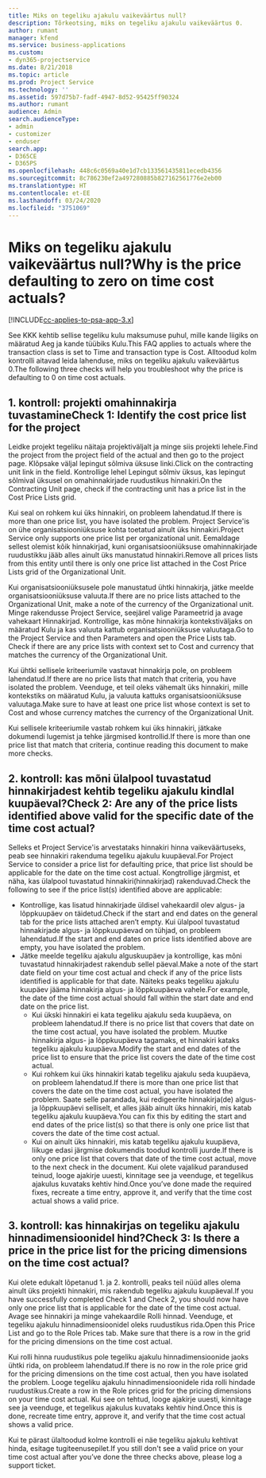 ```yaml
---
title: Miks on tegeliku ajakulu vaikeväärtus null?
description: Tõrkeotsing, miks on tegeliku ajakulu vaikeväärtus 0.
author: rumant
manager: kfend
ms.service: business-applications
ms.custom:
- dyn365-projectservice
ms.date: 8/21/2018
ms.topic: article
ms.prod: Project Service
ms.technology: ''
ms.assetid: 597d75b7-fadf-4947-8d52-95425ff90324
ms.author: rumant
audience: Admin
search.audienceType:
- admin
- customizer
- enduser
search.app:
- D365CE
- D365PS
ms.openlocfilehash: 448c6c0569a40e1d7cb133561435811ecedb4356
ms.sourcegitcommit: 8c786230ef2a497280885b827162561776e2eb00
ms.translationtype: HT
ms.contentlocale: et-EE
ms.lasthandoff: 03/24/2020
ms.locfileid: "3751069"
---
```

# <a name="why-is-the-price-defaulting-to-zero-on-time-cost-actuals"></a><span data-ttu-id="be6b3-103">Miks on tegeliku ajakulu vaikeväärtus null?</span><span class="sxs-lookup"><span data-stu-id="be6b3-103">Why is the price defaulting to zero on time cost actuals?</span></span>

[!INCLUDE[cc-applies-to-psa-app-3.x](../includes/cc-applies-to-psa-app-3x.md)]

<span data-ttu-id="be6b3-104">See KKK kehtib sellise tegeliku kulu maksumuse puhul, mille kande liigiks on määratud Aeg ja kande tüübiks Kulu.</span><span class="sxs-lookup"><span data-stu-id="be6b3-104">This FAQ applies to actuals where the transaction class is set to Time and transaction type is Cost.</span></span> <span data-ttu-id="be6b3-105">Alltoodud kolm kontrolli aitavad leida lahenduse, miks on tegeliku ajakulu vaikeväärtus 0.</span><span class="sxs-lookup"><span data-stu-id="be6b3-105">The following three checks will help you troubleshoot why the price is defaulting to 0 on time cost actuals.</span></span>
 
## <a name="check-1-identify-the-cost-price-list-for-the-project"></a><span data-ttu-id="be6b3-106">1. kontroll: projekti omahinnakirja tuvastamine</span><span class="sxs-lookup"><span data-stu-id="be6b3-106">Check 1: Identify the cost price list for the project</span></span>

<span data-ttu-id="be6b3-107">Leidke projekt tegeliku näitaja projektiväljalt ja minge siis projekti lehele.</span><span class="sxs-lookup"><span data-stu-id="be6b3-107">Find the project from the project field of the actual and then go to the project page.</span></span> <span data-ttu-id="be6b3-108">Klõpsake väljal lepingut sõlmiva üksuse linki.</span><span class="sxs-lookup"><span data-stu-id="be6b3-108">Click on the contracting unit link in the field.</span></span> <span data-ttu-id="be6b3-109">Kontrollige lehel Lepingut sõlmiv üksus, kas lepingut sõlmival üksusel on omahinnakirjade ruudustikus hinnakiri.</span><span class="sxs-lookup"><span data-stu-id="be6b3-109">On the Contracting Unit page, check if the contracting unit has a price list in the Cost Price Lists grid.</span></span>

<span data-ttu-id="be6b3-110">Kui seal on rohkem kui üks hinnakiri, on probleem lahendatud.</span><span class="sxs-lookup"><span data-stu-id="be6b3-110">If there is more than one price list, you have isolated the problem.</span></span> <span data-ttu-id="be6b3-111">Project Service'is on ühe organisatsiooniüksuse kohta toetatud ainult üks hinnakiri.</span><span class="sxs-lookup"><span data-stu-id="be6b3-111">Project Service only supports one price list per organizational unit.</span></span> <span data-ttu-id="be6b3-112">Eemaldage sellest olemist kõik hinnakirjad, kuni organisatsiooniüksuse omahinnakirjade ruudustikku jääb alles ainult üks manustatud hinnakiri.</span><span class="sxs-lookup"><span data-stu-id="be6b3-112">Remove all prices lists from this entity until there is only one price list attached in the Cost Price Lists grid of the Organizational Unit.</span></span>

<span data-ttu-id="be6b3-113">Kui organisatsiooniüksusele pole manustatud ühtki hinnakirja, jätke meelde organisatsiooniüksuse valuuta.</span><span class="sxs-lookup"><span data-stu-id="be6b3-113">If there are no price lists attached to the Organizational Unit, make a note of the currency of the Organizational unit.</span></span> <span data-ttu-id="be6b3-114">Minge rakendusse Project Service, seejärel valige Parameetrid ja avage vahekaart Hinnakirjad. Kontrollige, kas mõne hinnakirja kontekstiväljaks on määratud Kulu ja kas valuuta kattub organisatsiooniüksuse valuutaga.</span><span class="sxs-lookup"><span data-stu-id="be6b3-114">Go to the Project Service and then Parameters and open the Price Lists tab. Check if there are any price lists with context set to Cost and currency that matches the currency of the Organizational Unit.</span></span>
 
<span data-ttu-id="be6b3-115">Kui ühtki sellisele kriteeriumile vastavat hinnakirja pole, on probleem lahendatud.</span><span class="sxs-lookup"><span data-stu-id="be6b3-115">If there are no price lists that match that criteria, you have isolated the problem.</span></span> <span data-ttu-id="be6b3-116">Veenduge, et teil oleks vähemalt üks hinnakiri, mille kontekstiks on määratud Kulu, ja valuuta kattuks organisatsiooniüksuse valuutaga.</span><span class="sxs-lookup"><span data-stu-id="be6b3-116">Make sure to have at least one price list whose context is set to Cost and whose currency matches the currency of the Organizational Unit.</span></span>

<span data-ttu-id="be6b3-117">Kui sellisele kriteeriumile vastab rohkem kui üks hinnakiri, jätkake dokumendi lugemist ja tehke järgmised kontrollid.</span><span class="sxs-lookup"><span data-stu-id="be6b3-117">If there is more than one price list that match that criteria, continue reading this document to make more checks.</span></span>

## <a name="check-2-are-any-of-the-price-lists-identified-above-valid-for-the-specific-date-of-the-time-cost-actual"></a><span data-ttu-id="be6b3-118">2. kontroll: kas mõni ülalpool tuvastatud hinnakirjadest kehtib tegeliku ajakulu kindlal kuupäeval?</span><span class="sxs-lookup"><span data-stu-id="be6b3-118">Check 2: Are any of the price lists identified above valid for the specific date of the time cost actual?</span></span>

<span data-ttu-id="be6b3-119">Selleks et Project Service'is arvestataks hinnakiri hinna vaikeväärtuseks, peab see hinnakiri rakenduma tegeliku ajakulu kuupäeval.</span><span class="sxs-lookup"><span data-stu-id="be6b3-119">For Project Service to consider a price list for defaulting price, that price list should be applicable for the date on the time cost actual.</span></span> <span data-ttu-id="be6b3-120">Kongtrollige järgmist, et näha, kas ülalpool tuvastatud hinnakiri(hinnakirjad) rakenduvad.</span><span class="sxs-lookup"><span data-stu-id="be6b3-120">Check the following to see if the price list(s) identified above are applicable:</span></span>

- <span data-ttu-id="be6b3-121">Kontrollige, kas lisatud hinnakirjade üldisel vahekaardil olev algus- ja lõppkuupäev on täidetud.</span><span class="sxs-lookup"><span data-stu-id="be6b3-121">Check if the start and end dates on the general tab for the price lists attached aren’t empty.</span></span> <span data-ttu-id="be6b3-122">Kui ülalpool tuvastatud hinnakirjade algus- ja lõppkuupäevad on tühjad, on probleem lahendatud.</span><span class="sxs-lookup"><span data-stu-id="be6b3-122">If the start and end dates on price lists identified above are empty, you have isolated the problem.</span></span> 
- <span data-ttu-id="be6b3-123">Jätke meelde tegeliku ajakulu alguskuupäev ja kontrollige, kas mõni tuvastatud hinnakirjadest rakendub sellel päeval.</span><span class="sxs-lookup"><span data-stu-id="be6b3-123">Make a note of the start date field on your time cost actual and check if any of the price lists identified is applicable for that date.</span></span> <span data-ttu-id="be6b3-124">Näiteks peaks tegeliku ajakulu kuupäev jääma hinnakirja algus- ja lõppkuupäeva vahele.</span><span class="sxs-lookup"><span data-stu-id="be6b3-124">For example, the date of the time cost actual should fall within the start date and end date on the price list.</span></span> 
    - <span data-ttu-id="be6b3-125">Kui ükski hinnakiri ei kata tegeliku ajakulu seda kuupäeva, on probleem lahendatud.</span><span class="sxs-lookup"><span data-stu-id="be6b3-125">If there is no price list that covers that date on the time cost actual, you have isolated the problem.</span></span> <span data-ttu-id="be6b3-126">Muutke hinnakirja algus- ja lõppkuupäeva tagamaks, et hinnakiri kataks tegeliku ajakulu kuupäeva.</span><span class="sxs-lookup"><span data-stu-id="be6b3-126">Modify the start and end dates of the price list to ensure that the price list covers the date of the time cost actual.</span></span> 
    - <span data-ttu-id="be6b3-127">Kui rohkem kui üks hinnakiri katab tegeliku ajakulu seda kuupäeva, on probleem lahendatud.</span><span class="sxs-lookup"><span data-stu-id="be6b3-127">If there is more than one price list that covers the date on the time cost actual, you have isolated the problem.</span></span> <span data-ttu-id="be6b3-128">Saate selle parandada, kui redigeerite hinnakirja(de) algus- ja lõppkuupäevi selliselt, et alles jääb ainult üks hinnakiri, mis katab tegeliku ajakulu kuupäeva.</span><span class="sxs-lookup"><span data-stu-id="be6b3-128">You can fix this by editing the start and end dates of the price list(s) so that there is only one price list that covers the date of the time cost actual.</span></span> 
    - <span data-ttu-id="be6b3-129">Kui on ainult üks hinnakiri, mis katab tegeliku ajakulu kuupäeva, liikuge edasi järgmise dokumendis toodud kontrolli juurde.</span><span class="sxs-lookup"><span data-stu-id="be6b3-129">If there is only one price list that covers that date of the time cost actual, move to the next check in the document.</span></span>
<span data-ttu-id="be6b3-130">Kui olete vajalikud parandused teinud, looge ajakirje uuesti, kinnitage see ja veenduge, et tegelikus ajakulus kuvataks kehtiv hind.</span><span class="sxs-lookup"><span data-stu-id="be6b3-130">Once you’ve done made the required fixes, recreate a time entry, approve it, and verify that the time cost actual shows a valid price.</span></span>

## <a name="check-3-is-there-a-price-in-the-price-list-for-the-pricing-dimensions-on-the-time-cost-actual"></a><span data-ttu-id="be6b3-131">3. kontroll: kas hinnakirjas on tegeliku ajakulu hinnadimensioonidel hind?</span><span class="sxs-lookup"><span data-stu-id="be6b3-131">Check 3: Is there a price in the price list for the pricing dimensions on the time cost actual?</span></span>

<span data-ttu-id="be6b3-132">Kui olete edukalt lõpetanud 1. ja 2. kontrolli, peaks teil nüüd alles olema ainult üks projekti hinnakiri, mis rakendub tegeliku ajakulu kuupäeval.</span><span class="sxs-lookup"><span data-stu-id="be6b3-132">If you have successfully completed Check 1 and Check 2, you should now have only one price list that is applicable for the date of the time cost actual.</span></span> <span data-ttu-id="be6b3-133">Avage see hinnakiri ja minge vahekaardile Rolli hinnad. Veenduge, et tegeliku ajakulu hinnadimensioonidel oleks ruudustikus rida.</span><span class="sxs-lookup"><span data-stu-id="be6b3-133">Open this Price List and go to the Role Prices tab. Make sure that there is a row in the grid for the pricing dimensions on the time cost actual.</span></span>

<span data-ttu-id="be6b3-134">Kui rolli hinna ruudustikus pole tegeliku ajakulu hinnadimensioonide jaoks ühtki rida, on probleem lahendatud.</span><span class="sxs-lookup"><span data-stu-id="be6b3-134">If there is no row in the role price grid for the pricing dimensions on the time cost actual, then you have isolated the problem.</span></span> <span data-ttu-id="be6b3-135">Looge tegeliku ajakulu hinnadimensioonidele rida rolli hindade ruudustikus.</span><span class="sxs-lookup"><span data-stu-id="be6b3-135">Create a row in the Role prices grid for the pricing dimensions on your time cost actual.</span></span> <span data-ttu-id="be6b3-136">Kui see on tehtud, looge ajakirje uuesti, kinnitage see ja veenduge, et tegelikus ajakulus kuvataks kehtiv hind.</span><span class="sxs-lookup"><span data-stu-id="be6b3-136">Once this is done, recreate time entry, approve it, and verify that the time cost actual shows a valid price.</span></span>
 
<span data-ttu-id="be6b3-137">Kui te pärast ülaltoodud kolme kontrolli ei näe tegeliku ajakulu kehtivat hinda, esitage tugiteenusepilet.</span><span class="sxs-lookup"><span data-stu-id="be6b3-137">If you still don't see a valid price on your time cost actual after you’ve done the three checks above, please log a support ticket.</span></span>



